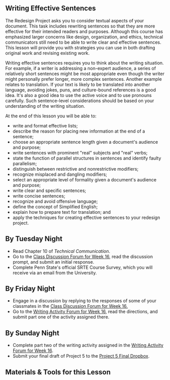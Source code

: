 ## Writing Effective Sentences

The Redesign Project asks you to consider textual aspects of your document. This task includes rewriting sentences so that they are more effective for their intended readers and purposes. Although this course has emphasized larger concerns like design, organization, and ethics, technical communicators still need to be able to write clear and effective sentences. This lesson will provide you with strategies you can use in both drafting original work and revising existing work.

Writing effective sentences requires you to think about the writing situation. For example, if a writer is addressing a non-expert audience, a series of relatively short sentences might be most appropriate even though the writer might personally prefer longer, more complex sentences. Another example relates to translation. If your text is likely to be translated into another language, avoiding jokes, puns, and culture-bound references is a good idea. It's also a good idea to use the active voice and to use pronouns carefully. Such sentence-level considerations should be based on your understanding of the writing situation.

At the end of this lesson you will be able to:

* write and format effective lists;
* describe the reason for placing new information at the end of a sentence;
* choose an appropriate sentence length given a document's audience and purpose;
* write sentences with prominent "real" subjects and "real" verbs;
* state the function of parallel structures in sentences and identify faulty parallelism;
* distinguish between restrictive and nonrestrictive modifiers;
* recognize misplaced and dangling modifiers;
* select an appropriate level of formality given a document's audience and purpose;
* write clear and specific sentences;
* write concise sentences;
* recognize and avoid offensive language;
* define the concept of Simplified English;
* explain how to prepare text for translation; and
* apply the techniques for creating effective sentences to your redesign project. 

## By Tuesday Night

* Read Chapter 10 of _Technical Communication_.
* Go to the [Class Discussion Forum for Week 16][1], read the discussion prompt, and submit an initial response.
* Complete Penn State's official SRTE Course Survey, which you will receive via an email from the University.

## By Friday Night

* Engage in a discussion by replying to the responses of some of your classmates in the [Class Discussion Forum for Week 16.][1]
* Go to the [Writing Activity Forum for Week 16][2], read the directions, and submit part one of the activity assigned there.

## By Sunday Night

* Complete part two of the writing activity assigned in the [Writing Activity Forum for Week 16][2].
* Submit your final draft of Project 5 to the [Project 5 Final Dropbox][3].

## Materials & Tools for this Lesson

[1]: /section/content/default.asp?WCI=Goto&WCU=CRSCNT&MATCH=Class+Discussion+Forum+for+Week+16
[2]: /section/content/default.asp?WCI=Goto&WCU=CRSCNT&MATCH=Writing+Activity+Forum+for+Week+16
[3]: /section/content/default.asp?WCI=Goto&WCU=CRSCNT&MATCH=Project+5+Final+Dropbox